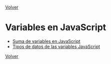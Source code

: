 [Volver](../)
# Variables en JavaScript

- [Suma de variables en JavaScript](./01/readme.md)
- [Tipos de datos de las variables JavaScript](./02/readme.md)


[Volver](../)